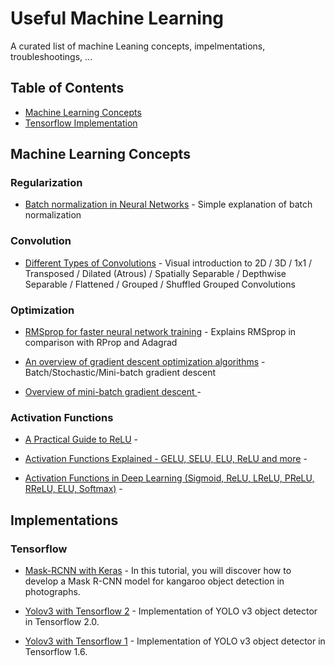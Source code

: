 # Useful Machine Learning 

A curated list of machine Leaning concepts, impelmentations, troubleshootings, ...

## Table of Contents

<!-- MarkdownTOC depth=4 -->
- [Machine Learning Concepts](#concepts)
- [Tensorflow Implementation](#github-tutorials)

<!-- /MarkdownTOC -->
<a name="concepts" />

## Machine Learning Concepts

### Regularization

* [Batch normalization in Neural Networks](https://towardsdatascience.com/batch-normalization-in-neural-networks-1ac91516821c) - Simple explanation of batch normalization

### Convolution

* [Different Types of Convolutions](https://towardsdatascience.com/a-comprehensive-introduction-to-different-types-of-convolutions-in-deep-learning-669281e58215) - Visual introduction to 2D / 3D / 1x1 / Transposed / Dilated (Atrous) / Spatially Separable / Depthwise Separable / Flattened / Grouped / Shuffled Grouped Convolutions

### Optimization

* [RMSprop for faster neural network training](https://towardsdatascience.com/understanding-rmsprop-faster-neural-network-learning-62e116fcf29a) - Explains RMSprop in comparison with RProp and Adagrad

* [An overview of gradient descent optimization algorithms](https://ruder.io/optimizing-gradient-descent/index.html#nesterovacceleratedgradient) - Batch/Stochastic/Mini-batch gradient descent

* [Overview	of	mini-batch	gradient	descent	](http://www.cs.toronto.edu/~tijmen/csc321/slides/lecture_slides_lec6.pdf) -

### Activation Functions

* [A Practical Guide to ReLU](https://medium.com/@danqing/a-practical-guide-to-relu-b83ca804f1f7) -

* [Activation Functions Explained - GELU, SELU, ELU, ReLU and more](https://mlfromscratch.com/activation-functions-explained/) - 

* [Activation Functions in Deep Learning (Sigmoid, ReLU, LReLU, PReLU, RReLU, ELU, Softmax)](http://laid.delanover.com/activation-functions-in-deep-learning-sigmoid-relu-lrelu-prelu-rrelu-elu-softmax/) - 



<a name="github-tutorials" />

##  Implementations
### Tensorflow
* [Mask-RCNN with Keras](https://machinelearningmastery.com/how-to-train-an-object-detection-model-with-keras/) - In this tutorial, you will discover how to develop a Mask R-CNN model for kangaroo object detection in photographs.

* [Yolov3 with Tensorflow 2](https://github.com/YunYang1994/tensorflow-yolov3) - Implementation of YOLO v3 object detector in Tensorflow 2.0.

* [Yolov3 with Tensorflow 1](https://github.com/qqwweee/keras-yolo3) - Implementation of YOLO v3 object detector in Tensorflow 1.6.
